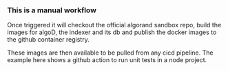 ### This is a manual workflow

Once triggered it will checkout the official algorand sandbox repo, build the images for algoD, the indexer and its db and publish the docker images to the github container registry.

These images are then available to be pulled from any cicd pipeline. The example here shows a github action to run unit tests in a node project.